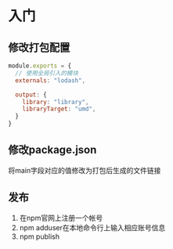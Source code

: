 # 入门

## 修改打包配置

```js
module.exports = {
  // 使用全局引入的模块
  externals: "lodash",

  output: {
    library: "library",
    libraryTarget: "umd",
  }
}
```

## 修改package.json

将main字段对应的值修改为打包后生成的文件链接

## 发布

1. 在npm官网上注册一个帐号
2. npm adduser在本地命令行上输入相应账号信息
3. npm publish
